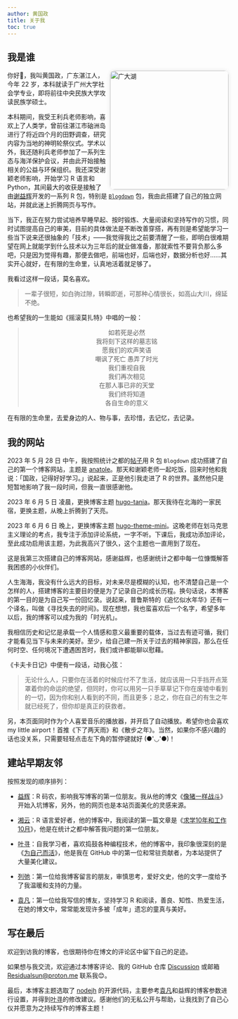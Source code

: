 ```yaml
---
author: 黄国政
title: 关于我
toc: true
---
```


## 我是谁

<img src="https://cdn.jsdelivr.net/gh/residualsun1/blog-static/about/me_3.jpg" alt="广大湖" style="float: right; margin: 0 0 0 0.5em; width: 270px; border-radius: 10px; box-shadow: 0 0 10px rgba(0,0,0,0.1);">

你好👋，我叫黄国政，广东湛江人，今年 22 岁，本科就读于广州大学社会学专业，即将前往中央民族大学攻读民族学硕士。

本科期间，我受王利兵老师影响，喜欢上了人类学，曾前往湛江市硇洲岛进行了将近四个月的田野调查，研究内容为当地的神明轮祭仪式。学术以外，我还随利兵老师参加了一系列生态与海洋保护会议，并由此开始接触相关的公益与环保组织。我还深受谢颖老师影响，开始学习 R 语言和 Python，其间最大的收获是接触了由[谢益辉](https://yihui.org)开发的一系列 R 包，特别是 [`Blogdown`](https://github.com/rstudio/blogdown) 包，我由此搭建了自己的独立网站，并就此迷上折腾网页与写作。

当下，我正在努力尝试培养早睡早起、按时锻炼、大量阅读和坚持写作的习惯，同时试图提高自己的审美，目前的具体做法是不断改善穿搭，再有则是希望能学习一些当下说来还很抽象的「技术」——我觉得我比之前要清醒了一些，即明白很难期望在网上就能学到什么技术以为三年后的就业做准备，那就索性不要背负那么多吧，只是因为觉得有趣，那便去做吧，前端也好，后端也好，数据分析也好……其实开心就好，在有限的生命里，认真地活着就足够了。

我看过这样一段话，莫名喜欢。

> 一辈子很短，如白驹过隙，转瞬即逝，可那种心情很长，如高山大川，绵延不绝。

也希望我的一生能如《摇滚莫扎特》中唱的一般：

> <center>如若死是必然</center>  
>
> <center>我将刻下这样的墓志铭</center> 
>
> <center>愿我们的欢声笑语</center> 
>
> <center>嘲讽了死亡  愚弄了时光</center> 
>
> <center>我们重视自我</center> 
>
> <center>我们再次相见</center> 
> 
> <center>在那人事已非的天堂</center> 
>
> <center>我们终将知道</center> 
>
> <center>各自生命的意义</center> 

在有限的生命里，去爱身边的人、物与事，去珍惜，去记忆，去记录。

## 我的网站

2023 年 5 月 28 日 中午，我按照统计之都的[帖子](https://cosx.org/2018/01/build-blog-with-blogdown-hugo-netlify-github/)用 R 包 `Blogdown` 成功搭建了自己的第一个博客网站，主题是 [anatole](https://github.com/lxndrblz/anatole)。那天和谢颖老师一起吃饭，回来时他和我说：「国政，记得好好学习。」说起来，正是他引我走进了 R 的世界。虽然他只是短暂地影响了我一段时间，但我一直很感谢他。

2023 年 6 月 5 日 凌晨，更换博客主题 [hugo-tania](https://github.com/WingLim/hugo-tania?tab=readme-ov-file)。那天我待在北海的一家民宿，更换主题，从晚上折腾到了天亮。

2023 年 6 月 6 日 晚上，更换博客主题 [hugo-theme-mini](https://github.com/nodejh/hugo-theme-mini)。这晚老师在划马克思主义理论的考点，我专注于添加评论系统，一字不听。下课后，我成功添加评论，至此成功启用该主题，为此我高兴了很久，这个主题也一直用到了现在。

这是我第三次搭建自己的博客网站，感谢益辉，也感谢统计之都中每一位慷慨解答我困惑的小伙伴们。

人生海海，我没有什么远大的目标，对未来尽是模糊的认知，也不清楚自己是一个怎样的人，搭建博客的主要目的便是为了记录自己的成长历程。换句话说，本博客的第一目的是为自己写一份回忆录。说起来，普鲁斯特的《追忆似水年华》还有一个译名，叫做《寻找失去的时间》。现在想想，我也蛮喜欢后一个名字，希望多年以后，我的博客可以成为我的「时光机」。

我相信历史和记忆是承载一个人情感和意义最重要的载体，当过去有迹可循，我们才能看见当下与未来的美好。至少，给自己建一所关于过去的精神家园，那么在任何时空、任何境况下遭遇困苦时，我们或许都能聊以慰藉。

《卡夫卡日记》中便有一段话，动我心弦：

> 无论什么人，只要你在活着的时候应付不了生活，就应该用一只手挡开点笼罩着你的命运的绝望，但同时，你可以用另一只手草草记下你在废墟中看到的一切，因为你和别人看到的不同，而且更多；总之，你在自己的有生之年就已经死了，但你却是真正的获救者。

另，本页面同时作为个人喜爱音乐的播放器，并开启了自动播放。希望你也会喜欢 my little airport！首推《下了两天雨》和《散步之年》。当然，如果你不感兴趣的话也没关系，只需要轻轻点击左下角的暂停键就好 (●'◡'●)！

## 建站早期友邻

按照发现的顺序排列：

* [益辉](https://yihui.org)：R 码农，影响我写博客的第一位朋友。我从他的博文《[像猪一样战斗](https://yihui.org/cn/2010/12/fighting-like-a-pig/)》开始入坑博客，另外，他的网页也是本站页面美化的灵感来源。

* [湘云](https://xiangyun.rbind.io)：R 语言爱好者，他的博客中，我阅读的第一篇文章是《[求学10年和工作10月](https://xiangyun.rbind.io/2020/08/ten-years-ten-months/)》，他是在统计之都中解答我问题的第一位朋友。

* [叶寻](https://cyrusyip.org)：自我学习者，喜欢捣鼓各种编程技术，他的博客中，我印象很深刻的是《[为自己而活](https://cyrusyip.org/zh-cn/post/2021/02/18/live-for-myself/)》，他是我在 GitHub 中的第一位和常驻贡献者，为本站提供了大量美化建议。

* [列弛](https://www.liechi.org)：第一位给我博客留言的朋友，审慎思考，爱好文史，他的文字一度给予了我温暖和支持的力量。

* [袁凡](https://yuanfan.rbind.io)：第一位给我写信的博友，坚持学习 R 和阅读，善良、知性、热爱生活，在她的博文中，常常能发现许多被「成年」遗忘的童真与美好。

## 写在最后

欢迎到访我的博客，也很期待你在博文的评论区中留下自己的足迹。

如果想与我交流，欢迎通过本博客评论、我的 GitHub 仓库 [Discussion](https://github.com/residualsun1/Residualsun/discussions) 或邮箱 Residualsun@proton.me 联系我😊。

最后，本博客主题选取了 [nodejh](https://github.com/nodejh/hugo-theme-mini) 的开源代码，主要参考[袁凡](https://yuanfan.rbind.io)和益辉的博客参数进行设置，并得到[叶寻](https://cyrusyip.org)的修改建议。感谢他们的无私公开与帮助，让我找到了自己心仪并愿意为之持续写作的博客主题！